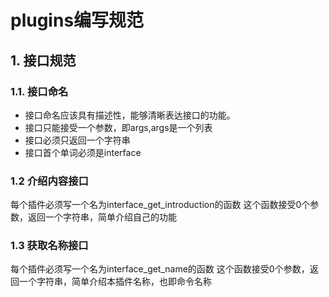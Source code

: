 # plugins编写规范
## 1. 接口规范
### 1.1. 接口命名
- 接口命名应该具有描述性，能够清晰表达接口的功能。
- 接口只能接受一个参数，即args,args是一个列表
- 接口必须只返回一个字符串
- 接口首个单词必须是interface

### 1.2 介绍内容接口
每个插件必须写一个名为interface_get_introduction的函数
这个函数接受0个参数，返回一个字符串，简单介绍自己的功能

### 1.3 获取名称接口
每个插件必须写一个名为interface_get_name的函数
这个函数接受0个参数，返回一个字符串，简单介绍本插件名称，也即命令名称